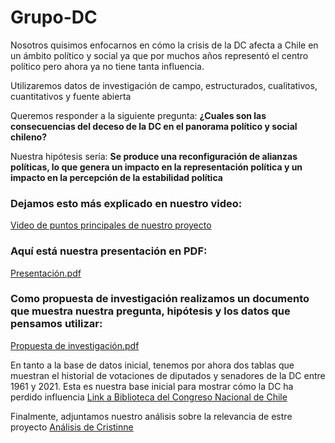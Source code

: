 # Grupo-DC
Nosotros quisimos enfocarnos en cómo la crisis de la DC afecta a Chile en un ámbito político y social ya que por muchos años representó el centro político pero ahora ya no tiene tanta influencia.

Utilizaremos datos de investigación de campo, estructurados, cualitativos, cuantitativos y fuente abierta

Queremos responder a la siguiente pregunta:
**¿Cuales son las consecuencias del deceso de la DC en el panorama político y social chileno?**

Nuestra hipótesis sería:
**Se produce una reconfiguración de alianzas políticas, lo que genera un impacto en la representación política y un impacto en la percepción de la estabilidad política**

### Dejamos esto más explicado en nuestro video:
[Video de puntos principales de nuestro proyecto](https://youtu.be/z7BGfU2nra8)

### Aquí está nuestra presentación en PDF:
[Presentación.pdf](https://github.com/Cristinnef/Grupo-DC/files/12435257/Presentacion.pdf)

### Como propuesta de investigación realizamos un documento que muestra nuestra pregunta, hipótesis y los datos que pensamos utilizar:
[Propuesta de investigación.pdf](https://github.com/Cristinnef/Grupo-DC/files/12435285/Propuesta.de.investigacion.pdf)

En tanto a la base de datos inicial, tenemos por ahora dos tablas que muestran el historial de votaciones de diputados y senadores de la DC entre 1961 y 2021. Esta es nuestra base inicial para mostrar cómo la DC ha perdido influencia
[Link a Biblioteca del Congreso Nacional de Chile](https://www.bcn.cl/historiapolitica/partidos_politicos/wiki/Partido_Dem%C3%B3crata_Cristiano)

Finalmente, adjuntamos nuestro análisis sobre la relevancia de estre proyecto
[Análisis de Cristinne](https://github.com/Cristinnef/Grupo-DC/files/12435323/Analisis.critico.personal.pdf)


